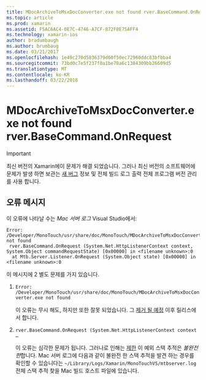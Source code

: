 ```yaml
---
title: MDocArchiveToMsxDocConverter.exe not found rver.BaseCommand.OnRequest
ms.topic: article
ms.prod: xamarin
ms.assetid: F5AC6AC4-0E7C-4746-A7CF-872F0E75AFF4
ms.technology: xamarin-ios
author: bradumbaugh
ms.author: brumbaug
ms.date: 03/21/2017
ms.openlocfilehash: 1e49c270d5836379d60f50ec72960ddc83bfbba4
ms.sourcegitcommit: 73bd0c7e5f237f0a1be70a6c1384309bb26609d5
ms.translationtype: MT
ms.contentlocale: ko-KR
ms.lasthandoff: 03/22/2018
---
```

# <a name="mdocarchivetomsxdocconverterexe-not-found-rverbasecommandonrequest"></a>MDocArchiveToMsxDocConverter.exe not found rver.BaseCommand.OnRequest

> [!IMPORTANT]
> 최신 버전의 Xamarin에이 문제가 해결 되었습니다. 그러나 최신 버전의 소프트웨어에 문제가 발생 하면 보관는 [새 버그](~/cross-platform/troubleshooting/questions/howto-file-bug.md) 정보 및 전체 빌드 로그 출력 전체 프로그램 버전 관리를 사용 합니다.


## <a name="error-message"></a>오류 메시지

이 오류에 나타날 수는 *Mac 서버 로그* Visual Studio에서:

```
Error: /Developer/MonoTouch/usr/share/doc/MonoTouch/MDocArchiveToMsxDocConverter.exe not found
 rver.BaseCommand.OnRequest (System.Net.HttpListenerContext context, System.Object commandRequestState) [0x00000] in <filename unknown>:0
  at Mtb.Server.Listener.OnRequest (System.Object state) [0x00000] in <filename unknown>:0
```

이 메시지에 2 별도 문제를 가지 있습니다.

1.  `Error: /Developer/MonoTouch/usr/share/doc/MonoTouch/MDocArchiveToMsxDocConverter.exe not found`

    이 오류는 무시 해도, 하지만 또한 잘못 되었습니다. 그 [제거 될 예정](https://bugzilla.xamarin.com/show_bug.cgi?id=21667) 이후 릴리스에서 합니다.

2.  `rver.BaseCommand.OnRequest (System.Net.HttpListenerContext context …`

    이 오류는 심각한 문제가 됩니다. 그러나로 인해는 [제한](https://bugzilla.xamarin.com/show_bug.cgi?id=22080) 이 예외 스택 추적은 *불완전 한*합니다. Mac 서버 로그에 다음과 같이 불완전 한 스택 추적을 발견 하는 경우를 확인할 수 있습니다는 `~/Library/Logs/Xamarin/MonoTouchVS/mtbserver.log` 전체 스택 추적 찾을 Mac 빌드 호스트 파일에 있습니다.
